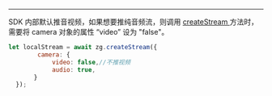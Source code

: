 <Title>Web 平台如何推纯音频的流？</Title>



- - -

SDK 内部默认推音视频，如果想要推纯音频流，则调用 [createStream ](https://doc-zh.zego.im/zh/api?doc=Express_Video_SDK_API~javascript_web~class~ZegoExpressEngine#create-stream) 方法时，需要将 camera 对象的属性 “video” 设为 "false"。

```js
let localStream = await zg.createStream({
        camera: {
            video: false,//不推视频
            audio: true,
       }
  });
```